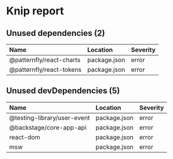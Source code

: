 # Knip report

## Unused dependencies (2)

| Name                     | Location     | Severity |
| :----------------------- | :----------- | :------- |
| @patternfly/react-charts | package.json | error    |
| @patternfly/react-tokens | package.json | error    |

## Unused devDependencies (5)

| Name                        | Location     | Severity |
| :-------------------------- | :----------- | :------- |
| @testing-library/user-event | package.json | error    |
| @backstage/core-app-api     | package.json | error    |
| react-dom                   | package.json | error    |
| msw                         | package.json | error    |

